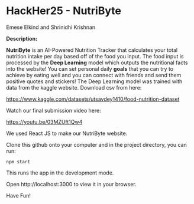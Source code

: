 # HackHer25 - NutriByte

Emese Elkind and Shrinidhi Krishnan

**Description:** 

**NutriByte** is an AI-Powered Nutrition Tracker that calculates your total nutrition intake per day based off of the food you input. 
The food input is processed by the **Deep Learning** model which outputs the nutritional facts into the website!
You can set personal daily **goals** that you can try to achieve by eating well and you can connect with friends and send them positive quotes and stickers!
The Deep Learning model was trained with data from the kaggle website. Download csv from here:

https://www.kaggle.com/datasets/utsavdey1410/food-nutrition-dataset 

Watch our final submission video here:

https://youtu.be/03MZUft1Qw4

We used React JS to make our NutriByte website.

Clone this github onto your computer and in the project directory, you can run:

```npm start```

This runs the app in the development mode.

Open http://localhost:3000 to view it in your browser.

Have Fun!
